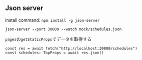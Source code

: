 ## Json server
install command: `npm install -g json-server`  
```
json-server --port 30000 --watch mock/schedules.json
```

`pages`の`getStaticProps`でデータを取得する
```
const res = await fetch("http://localhost:30000/schedules")
const schedules: TopProps = await res.json()
```

